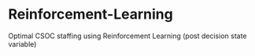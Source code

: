 # Reinforcement-Learning
Optimal CSOC staffing using Reinforcement Learning (post decision state variable)
